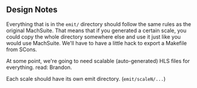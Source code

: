 ## Design Notes

Everything that is in the `emit/` directory should follow the same rules as the original MachSuite. That means that if you generated a certain scale, you could copy the whole directory somewhere else and use it just like you would use MachSuite. We'll have to have a little hack to export a Makefile from SCons.


At some point, we're going to need scalable (auto-generated) HLS files for everything. read: Brandon.

Each scale should have its own emit directory. (`emit/scaleN/...`)
